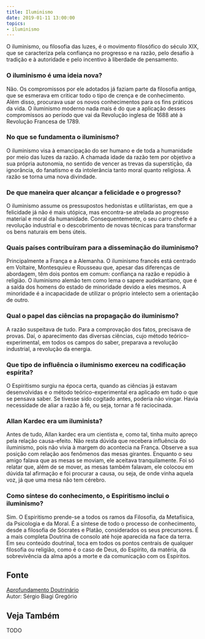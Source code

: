```yaml
---
title: Iluminismo
date: 2019-01-11 13:00:00
topics: 
- iluminismo 
---
```


O iluminismo, ou filosofia das luzes, é o movimento filosófico do
século XIX, que se caracteriza pela confiança no progresso e na razão,
pelo desafio à tradição e à autoridade e pelo incentivo à liberdade de
pensamento.

### O iluminismo é uma ideia nova?
Não. Os compromissos por ele adotados já faziam parte da filosofia
antiga, que se esmerava em criticar todo o tipo de crença e de
conhecimento. Além disso, procurava usar os novos conhecimentos para os
fins práticos da vida. O iluminismo moderno nada mais é do que a
aplicação desses compromissos ao período que vai da Revolução inglesa de
1688 até à Revolução Francesa de 1789.

### No que se fundamenta o iluminismo?
O iluminismo visa à emancipação do ser humano e de toda a humanidade por
meio das luzes da razão. A chamada idade da razão tem por objetivo a sua
própria autonomia, no sentido de vencer as trevas da superstição, da
ignorância, do fanatismo e da intolerância tanto moral quanto religiosa.
A razão se torna uma nova divindade.

### De que maneira quer alcançar a felicidade e o progresso?
O iluminismo assume os pressupostos hedonistas e utilitaristas, em que a
felicidade já não é mais utópica, mas encontra-se atrelada ao
progresso material e moral da humanidade. Consequentemente, o seu carro
chefe é a revolução industrial e o descobrimento de novas técnicas para
transformar os bens naturais em bens úteis.

### Quais países contribuíram para a disseminação do iluminismo?
Principalmente a França e a Alemanha. O iluminismo francês está centrado
em Voltaire, Montesquieu e Rousseau que, apesar das diferenças de
abordagem, têm dois pontos em comum: confiança na razão e repúdio à
religião. O iluminismo alemão tem como lema o sapere audekantiano, que
é a saída dos homens do estado de minoridade devido a eles mesmos. A
minoridade é a incapacidade de utilizar o próprio intelecto sem a
orientação de outro.

### Qual o papel das ciências na propagação do iluminismo?
A razão suspeitava de tudo. Para a comprovação dos fatos, precisava de
provas. Daí, o aparecimento das diversas ciências, cujo método
teórico-experimental, em todos os campos do saber, preparava a
revolução industrial, a revolução da energia.

### Que tipo de influência o iluminismo exerceu na codificação espírita?
O Espiritismo surgiu na época certa, quando as ciências já estavam
desenvolvidas e o método teórico-experimental era aplicado em tudo o que
se pensava saber. Se tivesse sido cogitado antes, poderia não vingar.
Havia necessidade de aliar a razão à fé, ou seja, tornar a fé
raciocinada.

### Allan Kardec era um iluminista?
Antes de tudo, Allan kardec era um cientista e, como tal, tinha muito
apreço pela relação causa-efeito. Não resta dúvida que recebera
influência do iluminismo, pois não vivia à margem do acontecia na
França. Observe a sua posição com relação aos fenômenos das mesas
girantes. Enquanto o seu amigo falava que as mesas se moviam, ele
aceitava tranquilamente. Foi só relatar que, além de se mover, as mesas
também falavam, ele colocou em dúvida tal afirmação e foi procurar a
causa, ou seja, de onde vinha aquela voz, já que uma mesa não tem
cérebro.

### Como síntese do conhecimento, o Espiritismo inclui o iluminismo?
Sim. O Espiritismo prende-se a todos os ramos da Filosofia, da
Metafísica, da Psicologia e da Moral. É a síntese de todo o processo de
conhecimento, desde a filosofia de Sócrates e Platão, considerados os
seus precursores. É a mais completa Doutrina de consolo até hoje
aparecida na face da terra. Em seu conteúdo doutrinal, toca em todos os
pontos centrais de qualquer filosofia ou religião, como é o caso de
Deus, do Espírito, da matéria, da sobrevivência da alma após a morte e
da comunicação com os Espíritos.





## Fonte
[Aprofundamento Doutrinário](https://sites.google.com/view/aprofundamentodoutrinario/iluminismo)  
Autor: Sérgio Biagi Gregório



## Veja Também
TODO


